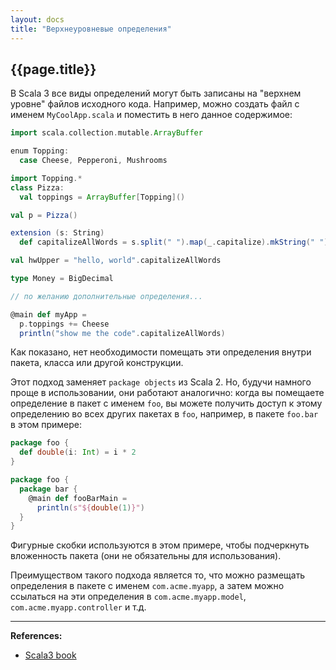 ```yaml
---
layout: docs
title: "Верхнеуровневые определения"
---
```


## {{page.title}}

В Scala 3 все виды определений могут быть записаны на "верхнем уровне" файлов исходного кода. 
Например, можно создать файл с именем `MyCoolApp.scala` и поместить в него данное содержимое:

```scala
import scala.collection.mutable.ArrayBuffer

enum Topping:
  case Cheese, Pepperoni, Mushrooms

import Topping.*
class Pizza:
  val toppings = ArrayBuffer[Topping]()

val p = Pizza()

extension (s: String)
  def capitalizeAllWords = s.split(" ").map(_.capitalize).mkString(" ")

val hwUpper = "hello, world".capitalizeAllWords

type Money = BigDecimal

// по желанию дополнительные определения...

@main def myApp =
  p.toppings += Cheese
  println("show me the code".capitalizeAllWords)
```

Как показано, нет необходимости помещать эти определения внутри пакета, класса или другой конструкции.

Этот подход заменяет `package objects` из Scala 2. 
Но, будучи намного проще в использовании, они работают аналогично: 
когда вы помещаете определение в пакет с именем `foo`, 
вы можете получить доступ к этому определению во всех других пакетах в `foo`, например, в пакете `foo.bar` в этом примере:

```scala
package foo {
  def double(i: Int) = i * 2
}

package foo {
  package bar {
    @main def fooBarMain =
      println(s"${double(1)}")
  }
}
```

Фигурные скобки используются в этом примере, чтобы подчеркнуть вложенность пакета (они не обязательны для использования).

Преимуществом такого подхода является то, что можно размещать определения в пакете с именем `com.acme.myapp`, 
а затем можно ссылаться на эти определения в `com.acme.myapp.model`, `com.acme.myapp.controller` и т.д.

---

**References:**
- [Scala3 book](https://docs.scala-lang.org/scala3/book/taste-toplevel-definitions.html)
